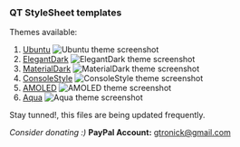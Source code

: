 ### QT StyleSheet templates ###
Themes available:
1. [Ubuntu](https://github.com/GTRONICK/QSS/blob/master/Ubuntu.qss)
    ![Ubuntu theme screenshot](https://sites.google.com/site/gtronick/QSS-Ubuntu.png)
1. [ElegantDark](https://github.com/GTRONICK/QSS/blob/master/ElegantDark.qss)
    ![ElegantDark theme screenshot](https://sites.google.com/site/gtronick/QSS-ElegantDark.png)
1. [MaterialDark](https://github.com/GTRONICK/QSS/blob/master/MaterialDark.qss)
    ![MaterialDark theme screenshot](https://sites.google.com/site/gtronick/QSS-MaterialDark.png)
1. [ConsoleStyle](https://github.com/GTRONICK/QSS/blob/master/ConsoleStyle.qss)
    ![ConsoleStyle theme screenshot](https://sites.google.com/site/gtronick/QSS-ConsoleStyle.png)
1. [AMOLED](https://github.com/GTRONICK/QSS/blob/master/AMOLED.qss)
    ![AMOLED theme screenshot](https://sites.google.com/site/gtronick/QSS-Amoled.png)
1. [Aqua](https://github.com/GTRONICK/QSS/blob/master/Aqua.qss)
    ![Aqua theme screenshot](https://sites.google.com/site/gtronick/QSS-Aqua.png)

Stay tunned!, this files are being updated frequently.

*Consider donating :)* **PayPal Account:** gtronick@gmail.com 

